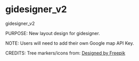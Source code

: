 # gidesigner_v2
gidesigner_v2

PURPOSE:
New layout design for gidesigner.

NOTE:
Users will need to add their own Google map API Key.

CREDITS:
Tree markers/icons from:
<a href="http://www.freepik.com">Designed by Freepik</a>


